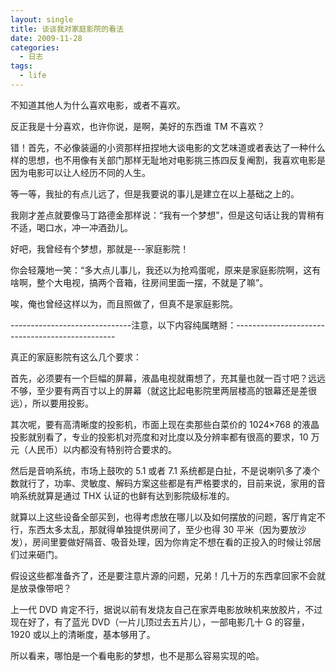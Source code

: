 ```yaml
---
layout: single
title: 谈谈我对家庭影院的看法
date: 2009-11-28
categories:
  - 日志
tags:
  - life
---
```


不知道其他人为什么喜欢电影，或者不喜欢。

反正我是十分喜欢，也许你说，是啊，美好的东西谁 TM 不喜欢？

错！首先，不必像装逼的小资那样扭捏地大谈电影的文艺味道或者表达了一种什么样的思想，也不用像有关部门那样无耻地对电影挑三拣四反复阉割，我喜欢电影是因为电影可以让人经历不同的人生。

等一等，我扯的有点儿远了，但是我要说的事儿是建立在以上基础之上的。

我刚才差点就要像马丁路德金那样说：“我有一个梦想”，但是这句话让我的胃稍有不适，喝口水，冲一冲酒劲儿。

好吧，我曾经有个梦想，那就是---家庭影院！

你会轻蔑地一笑：“多大点儿事儿，我还以为抢鸡蛋呢，原来是家庭影院啊，这有啥啊，整个大电视，搞两个音箱，往房间里面一摆，不就是了嘛”。

唉，俺也曾经这样以为，而且照做了，但真不是家庭影院。

------------------------------注意，以下内容纯属瞎掰：------------------------------------------------

真正的家庭影院有这么几个要求：

首先，必须要有一个巨幅的屏幕，液晶电视就甭想了，充其量也就一百寸吧？远远不够，至少要有两百寸以上的屏幕（就这比起电影院里两层楼高的银幕还是差很远），所以要用投影。

其次呢，要有高清晰度的投影机，市面上现在卖那些白菜价的 1024&times;768 的液晶投影就别看了，专业的投影机对亮度和对比度以及分辨率都有很高的要求，10 万元（人民币）以内都没有特别符合要求的。

然后是音响系统，市场上鼓吹的 5.1 或者 7.1 系统都是白扯，不是说喇叭多了凑个数就行了，功率、灵敏度、解码方案这些都是有严格要求的，目前来说，家用的音响系统就算是通过 THX 认证的也鲜有达到影院级标准的。

就算以上这些设备全部买到，也得考虑放在哪儿以及如何摆放的问题，客厅肯定不行，东西太多太乱，那就得单独提供房间了，至少也得 30 平米（因为要放沙发），房间里要做好隔音、吸音处理，因为你肯定不想在看的正投入的时候让邻居们过来砸门。

假设这些都准备齐了，还是要注意片源的问题，兄弟！几十万的东西拿回家不会就是放录像带吧？

上一代 DVD 肯定不行，据说以前有发烧友自己在家弄电影放映机来放胶片，不过现在好了，有了蓝光 DVD（一片儿顶过去五片儿），一部电影几十 G 的容量，1920 或以上的清晰度，基本够用了。

所以看来，哪怕是一个看电影的梦想，也不是那么容易实现的哈。
